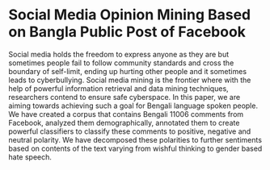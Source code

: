# Social Media Opinion Mining Based on Bangla Public Post of Facebook
Social media holds the freedom to express anyone as
they are but sometimes people fail to follow community standards
and cross the boundary of self-limit, ending up hurting other
people and it sometimes leads to cyberbullying. Social media
mining is the frontier where with the help of powerful information
retrieval and data mining techniques, researchers contend
to ensure safe cyberspace. In this paper, we are aiming towards
achieving such a goal for Bengali language spoken people. We
have created a corpus that contains Bengali 11006 comments
from Facebook, analyzed them demographically, annotated them
to create powerful classifiers to classify these comments to
positive, negative and neutral polarity. We have decomposed
these polarities to further sentiments based on contents of the
text varying from wishful thinking to gender based hate speech.
